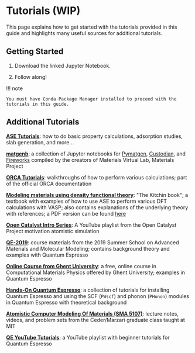 # Tutorials (WIP)

This page explains how to get started with the tutorials
provided in this guide and highlights many useful sources
for additional tutorials.

## Getting Started

1. Download the linked Jupyter Notebook.

2. Follow along!

!!! note

    You must have Conda Package Manager installed to proceed with the tutorials in this guide.

## Additional Tutorials

[**ASE Tutorials**][ase]: how to do basic property calculations, adsorption studies, slab generation, and more...

[**matgenb**][matgenb]: a collection of Jupyter notebooks for [Pymatgen][pymatgen], [Custodian][custodian], and [Fireworks][fireworks] compiled by the creators of Materials Virtual Lab, Materials Project

[**ORCA Tutorials**][orca-tutorials]: walkthroughs of how to perform various calculations; part of the official ORCA documentation

[**Modeling materials using density functional theory**][kitchin-book]: "The Kitchin book"; a textbook with examples of how to use ASE to perform various DFT calculations with VASP; also contains explanations of the underlying theory with references; a PDF version can be found [here][kitchin-pdf]

[**Open Catalyst Intro Series**][open-catalyst]: A YouTube playlist from the Open Catalyst Project motivation atomistic simulation

[**QE-2019**][qe-2019]: course materials from the 2019 Summer School on Advanced Materials and Molecular Modeling; contains background theory and examples with Quantum Espresso

[**Online Course from Ghent University**][ghent-qe-course]: a free, online course in Computational Materials Physics offered by Ghent University; examples in Quantum Espresso

[**Hands-On Quantum Espresso**][hands-on-qe]: a collection of tutorials for installing Quantum Espresso and using the SCF (`PWscf`) and phonon (`PHonon`) modules in Quantum Espresso with theoretical background

[**Atomistic Computer Modeling Of Materials (SMA 5107)**][sma-5107]: lecture notes, videos, and problem sets from the Ceder/Marzari graduate class taught at MIT

[**QE YouTube Tutorials**][qe-youtube]: a YouTube playlist with beginner tutorials for Quantum Espresso

[ase]: https://wiki.fysik.dtu.dk/ase/tutorials/tutorials.html
[orca-tutorials]: https://www.orcasoftware.de/tutorials_orca/
[matgenb]: https://matgenb.materialsvirtuallab.org
[pymatgen]: https://pymatgen.org
[custodian]: https://materialsproject.github.io/custodian/
[fireworks]: https://materialsproject.github.io/fireworks/
[kitchin-book]: http://kitchingroup.cheme.cmu.edu/dft-book/dft.html
[kitchin-pdf]: https://kitchingroup.cheme.cmu.edu/dft-book/dft.pdf
[open-catalyst]: https://youtube.com/playlist?list=PLU7acyFOb6DXgCTAi2TwKXaFD_i3C6hSL&si=0xVFH0kgJBQgi28R
[qe-2019]: http://qe2019.ijs.si/program.html
[ghent-qe-course]: https://www.compmatphys.org
[hands-on-qe]: https://www.fisica.uniud.it/~giannozz/QE-Tutorial/
[sma-5107]: https://ocw.mit.edu/courses/3-320-atomistic-computer-modeling-of-materials-sma-5107-spring-2005/
[qe-youtube]: https://www.youtube.com/playlist?list=PL_g4fDi8qyRo9OHSwhERP3IEMZGHADsun
